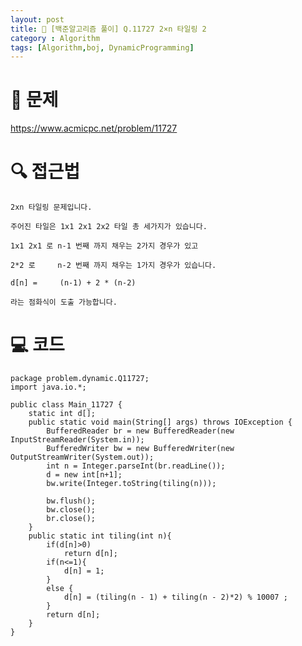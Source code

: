```yaml
---
layout: post
title: 📖 [백준알고리즘 풀이] Q.11727 2×n 타일링 2 
category : Algorithm
tags: [Algorithm,boj, DynamicProgramming]
---
```

# 📖 문제
https://www.acmicpc.net/problem/11727

# 🔍 접근법

    2xn 타일링 문제입니다.
   
    주어진 타일은 1x1 2x1 2x2 타일 총 세가지가 있습니다.

    1x1 2x1 로 n-1 번째 까지 채우는 2가지 경우가 있고

    2*2 로     n-2 번째 까지 채우는 1가지 경우가 있습니다.
    
    d[n] =     (n-1) + 2 * (n-2)
    
    라는 점화식이 도출 가능합니다.


# 💻 코드

```
package problem.dynamic.Q11727;
import java.io.*;

public class Main_11727 {
    static int d[];
    public static void main(String[] args) throws IOException {
        BufferedReader br = new BufferedReader(new InputStreamReader(System.in));
        BufferedWriter bw = new BufferedWriter(new OutputStreamWriter(System.out));
        int n = Integer.parseInt(br.readLine());
        d = new int[n+1];
        bw.write(Integer.toString(tiling(n)));

        bw.flush();
        bw.close();
        br.close();
    }
    public static int tiling(int n){
        if(d[n]>0)
            return d[n];
        if(n<=1){
            d[n] = 1;
        }
        else {
            d[n] = (tiling(n - 1) + tiling(n - 2)*2) % 10007 ;
        }
        return d[n];
    }
}


```